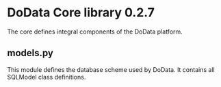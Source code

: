 # DoData Core library 0.2.7

The core defines integral components of the DoData platform.

## models.py

This module defines the database scheme used by DoData. It contains all SQLModel class definitions.
